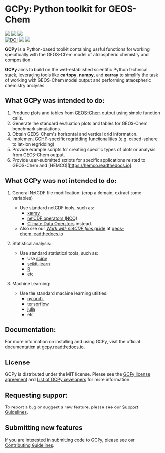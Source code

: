 # GCPy: Python toolkit for GEOS-Chem

<p>
  <a href="https://github.com/geoschem/gcpy/releases"><img src="https://img.shields.io/github/v/release/geoschem/gcpy?include_prereleases&label=Latest%20Pre-Release"></a>
  <a href="https://github.com/geoschem/gcpy/releases"><img src="https://img.shields.io/github/v/release/geoschem/gcpy?label=Latest%20Stable%20Release"></a>
  <a href="https://github.com/geoschem/gcpy/releases/"><img src="https://img.shields.io/github/release-date/geoschem/gcpy"></a>
  <br />
  <a href="https://doi.org/10.5281/zenodo.3689589"><img src="https://zenodo.org/badge/DOI/10.5281/zenodo.3689589.svg" alt="DOI"></a>
  <a href="https://github.com/geoschem/gcpy/blob/main/LICENSE.txt"><img src="https://img.shields.io/badge/License-MIT-blue.svg"></a>
  <a href="https://gcpy.readthedocs.io/en/latest/"><img src="https://img.shields.io/readthedocs/gcpy?label=ReadTheDocs"></a>
</p>


**GCPy** is a Python-based toolkit containing useful functions for working specifically with the GEOS-Chem model of atmospheric chemistry and composition.

**GCPy** aims to build on the well-established scientific Python technical stack, leveraging tools like **cartopy**, **numpy**, and **xarray** to simplify the task of working with GEOS-Chem model output and performing atmospheric chemistry analyses.


## What GCPy was intended to do:

1. Produce plots and tables from [GEOS-Chem](https://geos-chem.readthedocs.io) output using simple function calls.
2. Generate the standard evaluation plots and tables for GEOS-Chem benchmark simulations.
3. Obtain GEOS-Chem's horizontal and vertical grid information.
4. Implement [GCHP](https://gchp.readthedocs.io)-specific regridding functionalities (e.g. cubed-sphere to lat-lon regridding)
5. Provide example scripts for creating specific types of plots or  analysis from GEOS-Chem output.
6. Provide user-submitted scripts for specific applications related to GEOS-Chem and [HEMCO](https://hemco.readthedocs.io].

## What GCPy was not intended to do:

1. General NetCDF file modification: (crop a domain, extract some variables):
    * Use standard netCDF tools, such as:
	  * [xarray](http://xarray.pydata.org)
	  * [netCDF operators (NCO)](https://nco.sourceforge.net)
	  * [Climate Data Operators](https://mpimet.mpg.de/cdo) instead.
    * Also see our [*Work with netCDF files* guide](https://geos-chem.readthedocs.io/en/latest/geos-chem-shared-docs/supplemental-guides/netcdf-guide.html) at [geos-chem.readthedocs.io](https://geos-chem.readthedocs.io)

2. Statistical analysis:
    * Use standard statistical tools, such as:
	  * Use [scipy](http://www.scipy.org)
	  * [scikit-learn](https://scikit-learn.org)
	  * [R](https://r-project.org)
	  * etc

3. Machine Learning:
    * Use the standard machine learning utilities:
	  * [pytorch](https://pytorch.org),
	  * [tensorflow](https://www.tensorflow.org)
	  * [julia](https://julialang.org)
	  * etc.

## Documentation:

For more information on installing and using GCPy, visit the official documentation at [gcpy.readthedocs.io](https://gcpy.readthedocs.io/).

## License

GCPy is distributed under the MIT license.  Please see the [GCPy license agreement](https://github.com/geoschem/gcpy/blob/dev/LICENSE.txt) and [List of GCPy developers](https://github.com/geoschem/gcpy/blob/dev/AUTHORS.txt) for more information.

## Requesting support

To report a bug or suggest a new feature, please see our [Support
Guidelines](https://github.com/geoschem/gcpy/blob/dev/SUPPORT.md).

## Submitting new features

If you are interested in submitting code to GCPy, please see our
[Contributing Guidelines](https://github.com/geoschem/gcpy/blob/dev/CONTRIBUTING.md).
